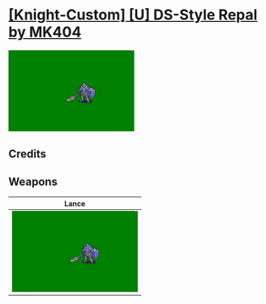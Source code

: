 # [\[Knight-Custom\] \[U\] DS-Style Repal by MK404](./)
 

<img src="./2.%20Lance/Lance_000.png" alt="[Knight-Custom] [U] DS-Style Repal by MK404 standing" />

## Credits



## Weapons
 

|Lance |
|  :---: |
| <img alt="Lance animation" src="./2.%20Lance/Lance.gif" /> |
